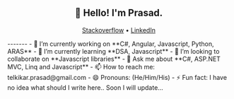 <h2 align="center">👋 Hello! I'm Prasad.</h2>
<p align="center">
  <a href="https://stackoverflow.com/users/6299857/prasad-telkikar?tab=profile">Stackoverflow</a> •
  <a href="https://www.linkedin.com/in/prasad-telkikar/">LinkedIn</a>
</p>
-------
- 🔭 I’m currently working on **C#, Angular, Javascript, Python, ARAS**
- 🌱 I’m currently learning **DSA, Javascript**
- 👯 I’m looking to collaborate on **Javascript libraries**
- 💬 Ask me about **C#, ASP.NET MVC, Linq and Javascript**
- 📫 How to reach me: telkikar.prasad@gmail.com
- 😄 Pronouns: (He/Him/His)
- ⚡ Fun fact:  I have no idea what should I write here.. Soon I will update...


